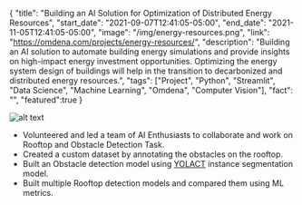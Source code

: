{
  "title": "Building an AI Solution for Optimization of Distributed Energy Resources",
  "start_date": "2021-09-07T12:41:05-05:00",
  "end_date": "2021-11-05T12:41:05-05:00",
  "image": "/img/energy-resources.png",
  "link": "https://omdena.com/projects/energy-resources/",
  "description": "Building an AI solution to automate building energy simulations and provide insights on high-impact energy investment opportunities. Optimizing the energy system design of buildings will help in the transition to decarbonized and distributed energy resources.",
  "tags": ["Project", "Python", "Streamlit", "Data Science", "Machine Learning", "Omdena", "Computer Vision"],
  "fact": "",
  "featured":true
}

![alt text](/img/projects/energy-resources.png#center)

* Volunteered and led a team of AI Enthusiasts to collaborate and work on Rooftop and Obstacle Detection Task.
* Created a custom dataset by annotating the obstacles on the rooftop.
* Built an Obstacle detection model using [YOLACT](https://github.com/dbolya/yolact) instance segmentation model.
* Built multiple Rooftop detection models and compared them using ML metrics.
